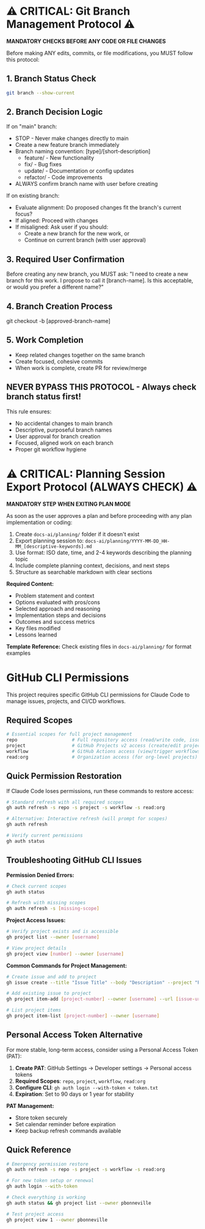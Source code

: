# ⚠️ CRITICAL: Git Branch Management Protocol ⚠️

  **MANDATORY CHECKS BEFORE ANY CODE OR FILE CHANGES**

  Before making ANY edits, commits, or file modifications, you MUST follow this protocol:

  ## 1. Branch Status Check
  ```bash
  git branch --show-current
  ```

  ## 2. Branch Decision Logic

  If on "main" branch:

  - STOP - Never make changes directly to main
  - Create a new feature branch immediately
  - Branch naming convention: [type]/[short-description]
    - feature/ - New functionality
    - fix/ - Bug fixes
    - update/ - Documentation or config updates
    - refactor/ - Code improvements
  - ALWAYS confirm branch name with user before creating

  If on existing branch:

  - Evaluate alignment: Do proposed changes fit the branch's current focus?
  - If aligned: Proceed with changes
  - If misaligned: Ask user if you should:
    - Create a new branch for the new work, or
    - Continue on current branch (with user approval)

  ## 3. Required User Confirmation

  Before creating any new branch, you MUST ask:
  "I need to create a new branch for this work. I propose to call it [branch-name]. Is this 
  acceptable, or would you prefer a different name?"

  ## 4. Branch Creation Process

  git checkout -b [approved-branch-name]

  ## 5. Work Completion

  - Keep related changes together on the same branch
  - Create focused, cohesive commits
  - When work is complete, create PR for review/merge

  ## NEVER BYPASS THIS PROTOCOL - Always check branch status first!

  This rule ensures:
  - No accidental changes to main branch
  - Descriptive, purposeful branch names
  - User approval for branch creation
  - Focused, aligned work on each branch
  - Proper git workflow hygiene

# ⚠️ CRITICAL: Planning Session Export Protocol (ALWAYS CHECK) ⚠️

**MANDATORY STEP WHEN EXITING PLAN MODE**

As soon as the user approves a plan and before proceeding with any plan implementation or coding:
1. Create `docs-ai/planning/` folder if it doesn't exist
2. Export planning session to: `docs-ai/planning/YYYY-MM-DD_HH-MM_[descriptive-keywords].md`
3. Use format: ISO date, time, and 2-4 keywords describing the planning topic
4. Include complete planning context, decisions, and next steps
5. Structure as searchable markdown with clear sections

**Required Content:**
- Problem statement and context
- Options evaluated with pros/cons
- Selected approach and reasoning
- Implementation steps and decisions
- Outcomes and success metrics
- Key files modified
- Lessons learned

**Template Reference:** Check existing files in `docs-ai/planning/` for format examples

# GitHub CLI Permissions

This project requires specific GitHub CLI permissions for Claude Code to manage issues, projects, and CI/CD workflows.

## Required Scopes
```bash
# Essential scopes for full project management
repo                    # Full repository access (read/write code, issues, PRs)
project                 # GitHub Projects v2 access (create/edit project items)
workflow                # GitHub Actions access (view/trigger workflows)
read:org                # Organization access (for org-level projects)
```

## Quick Permission Restoration
If Claude Code loses permissions, run these commands to restore access:

```bash
# Standard refresh with all required scopes
gh auth refresh -s repo -s project -s workflow -s read:org

# Alternative: Interactive refresh (will prompt for scopes)
gh auth refresh

# Verify current permissions
gh auth status
```

## Troubleshooting GitHub CLI Issues

**Permission Denied Errors:**
```bash
# Check current scopes
gh auth status

# Refresh with missing scopes
gh auth refresh -s [missing-scope]
```

**Project Access Issues:**
```bash
# Verify project exists and is accessible
gh project list --owner [username]

# View project details
gh project view [number] --owner [username]
```

**Common Commands for Project Management:**
```bash
# Create issue and add to project
gh issue create --title "Issue Title" --body "Description" --project "Project Name"

# Add existing issue to project
gh project item-add [project-number] --owner [username] --url [issue-url]

# List project items
gh project item-list [project-number] --owner [username]
```

## Personal Access Token Alternative

For more stable, long-term access, consider using a Personal Access Token (PAT):

1. **Create PAT**: GitHub Settings → Developer settings → Personal access tokens
2. **Required Scopes**: `repo`, `project`, `workflow`, `read:org`
3. **Configure CLI**: `gh auth login --with-token < token.txt`
4. **Expiration**: Set to 90 days or 1 year for stability

**PAT Management:**
- Store token securely
- Set calendar reminder before expiration
- Keep backup refresh commands available

## Quick Reference
```bash
# Emergency permission restore
gh auth refresh -s repo -s project -s workflow -s read:org

# For new token setup or renewal
gh auth login --with-token

# Check everything is working
gh auth status && gh project list --owner pbonneville

# Test project access
gh project view 1 --owner pbonneville
```